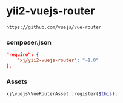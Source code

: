 # yii2-vuejs-router
```
https://github.com/vuejs/vue-router
```

### composer.json
```json
"require": {
    "xj/yii2-vuejs-router": "~1.0"
},
```

### Assets
```php
xj\vuejs\VueRouterAsset::register($this);
```
